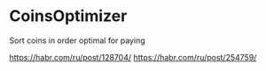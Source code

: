 # CoinsOptimizer
Sort coins in order optimal for paying 

https://habr.com/ru/post/128704/
https://habr.com/ru/post/254759/
